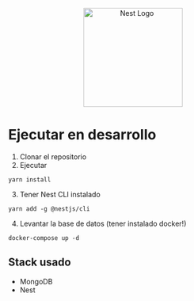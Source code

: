 <p align="center">
  <a href="http://nestjs.com/" target="blank"><img src="https://nestjs.com/img/logo-small.svg" width="200" alt="Nest Logo" /></a>
</p>

# Ejecutar en desarrollo

1. Clonar el repositorio
2. Ejecutar 
```
yarn install
```

3. Tener Nest CLI instalado
```
yarn add -g @nestjs/cli
```

4. Levantar la base de datos (tener instalado docker!)
```
docker-compose up -d
```

## Stack usado
* MongoDB
* Nest